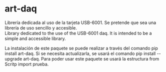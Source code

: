 # art-daq
Librería dedicada al uso de la tarjeta USB-6001. Se pretende que sea una librería de uso sencillo y accesible.  
Library dedicated to the use of the USB-6001 daq. It is intended to be a simple and accessible library.  

La instalación de este paquete se puede realizar a través del comando pip install art-daq. Si se necesita actualizarla, se usará el comando pip install --upgrade art-daq. 
Para poder usar este paquete se usará la estructura from Scritp import prueba. 
